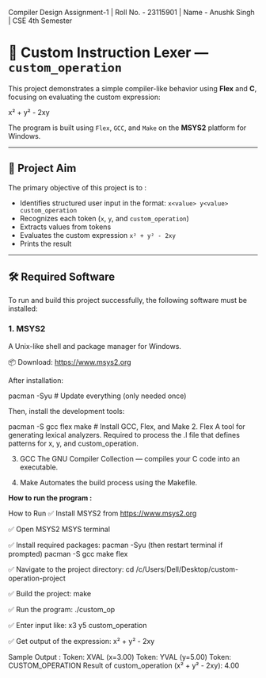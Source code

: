 Compiler Design Assignment-1 | Roll No. - 23115901 | Name - Anushk Singh | CSE 4th Semester

# 🧮 Custom Instruction Lexer — `custom_operation`

This project demonstrates a simple compiler-like behavior using **Flex** and **C**, focusing on evaluating the custom expression:

x² + y² - 2xy


The program is built using `Flex`, `GCC`, and `Make` on the **MSYS2** platform for Windows.

---

## 🎯 Project Aim

The primary objective of this project is to :
- Identifies structured user input in the format: `x<value> y<value> custom_operation`
- Recognizes each token (`x`, `y`, and `custom_operation`)
- Extracts values from tokens
- Evaluates the custom expression `x² + y² - 2xy`
- Prints the result


---

## 🛠️ Required Software

To run and build this project successfully, the following software must be installed:

### 1. **MSYS2**
A Unix-like shell and package manager for Windows.

📦 Download: https://www.msys2.org

After installation:

pacman -Syu               # Update everything (only needed once)

Then, install the development tools:

pacman -S gcc flex make   # Install GCC, Flex, and Make
2. Flex
A tool for generating lexical analyzers. Required to process the .l file that defines patterns for x, y, and custom_operation.

3. GCC
The GNU Compiler Collection — compiles your C code into an executable.

4. Make
Automates the build process using the Makefile.

**How to run the program :**

How to Run
✅ Install MSYS2 from https://www.msys2.org

✅ Open MSYS2 MSYS terminal

✅ Install required packages:
pacman -Syu (then restart terminal if prompted)
pacman -S gcc make flex

✅ Navigate to the project directory:
cd /c/Users/Dell/Desktop/custom-operation-project

✅ Build the project:
make

✅ Run the program:
./custom_op

✅ Enter input like:
x3 y5 custom_operation

✅ Get output of the expression:
x² + y² - 2xy

Sample Output : 
Token: XVAL (x=3.00)
Token: YVAL (y=5.00)
Token: CUSTOM_OPERATION
Result of custom_operation (x² + y² - 2xy): 4.00
